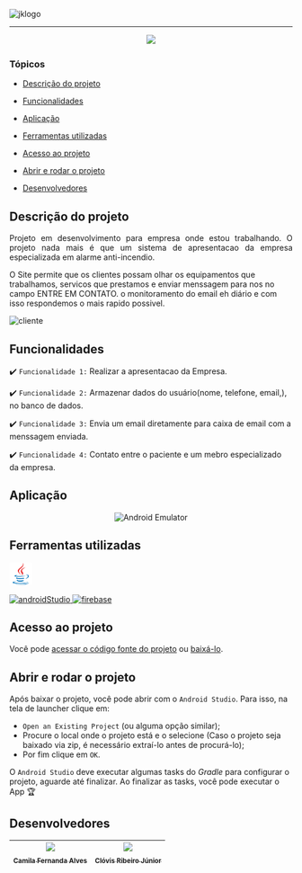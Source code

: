 
![jklogo](https://github.com/ThiagoMoletta/SiteJKProjeto/assets/108143627/ced1177a-aa7a-4f08-be41-a12e05ff7d8f)

<hr>

<p align="center">
 <img src="http://img.shields.io/static/v1?label=STATUS&message=EM%20DESENVOLVIMENTO&color=RED&style=for-the-badge" #vitrinedev/>
</p>

### Tópicos 

- [Descrição do projeto](#descrição-do-projeto)

- [Funcionalidades](#funcionalidades)

- [Aplicação](#aplicação)

- [Ferramentas utilizadas](#ferramentas-utilizadas)

- [Acesso ao projeto](#acesso-ao-projeto)

- [Abrir e rodar o projeto](#abrir-e-rodar-o-projeto)

- [Desenvolvedores](#desenvolvedores)

## Descrição do projeto 

<p align="justify">
 Projeto em desenvolvimento para empresa onde estou trabalhando. O projeto nada mais é que um sistema de apresentacao da empresa especializada em alarme anti-incendio.

O Site permite que os clientes possam olhar os equipamentos que trabalhamos, servicos que prestamos e enviar menssagem para nos no campo ENTRE EM CONTATO. o monitoramento do email eh diário e com isso respondemos o mais rapido possivel.

![cliente](https://github.com/ThiagoMoletta/SiteJKProjeto/assets/108143627/d3cf4dc4-9a8b-43c1-8f22-909a829d9e77)
</p>

## Funcionalidades

:heavy_check_mark: `Funcionalidade 1:` Realizar a apresentacao da Empresa.

:heavy_check_mark: `Funcionalidade 2:` Armazenar dados do usuário(nome, telefone, email,),  no banco de dados.

:heavy_check_mark: `Funcionalidade 3:` Envia um email diretamente para caixa de email com a menssagem enviada.

:heavy_check_mark: `Funcionalidade 4:` Contato entre o paciente e um mebro especializado da empresa.

## Aplicação

<div align="center">

![Android Emulator](https://user-images.githubusercontent.com/37356058/135944390-ec96d4ec-ee43-4db9-882f-89be66aad23a.gif)

  </div>

###

## Ferramentas utilizadas

<a href="https://www.java.com" target="_blank"> <img src="https://raw.githubusercontent.com/devicons/devicon/master/icons/java/java-original.svg" alt="java" width="40" height="40"/> </a> 

<a href="https://developer.android.com/studio" target="_blank"> <img src="https://developer.android.com/images/logos/android.svg" alt="androidStudio" width="40" height="40"/> </a> <a href="https://firebase.google.com/?hl=pt" target="_blank"> <img src="https://www.gstatic.com/mobilesdk/160503_mobilesdk/logo/2x/firebase_96dp.png" alt="firebase" width="40" height="40"/> </a>

###

## Acesso ao projeto

Você pode [acessar o código fonte do projeto](https://github.com/camilafernanda/GlicoCare) ou [baixá-lo](https://github.com/camilafernanda/GlicoCare/archive/refs/heads/main.zip).

## Abrir e rodar o projeto

Após baixar o projeto, você pode abrir com o `Android Studio`. Para isso, na tela de launcher clique em:

- `Open an Existing Project` (ou alguma opção similar);
- Procure o local onde o projeto está e o selecione (Caso o projeto seja baixado via zip, é necessário extraí-lo antes de procurá-lo);
- Por fim clique em `OK`.

O `Android Studio` deve executar algumas tasks do *Gradle* para configurar o projeto, aguarde até finalizar. Ao finalizar as tasks, você pode executar o App 🏆 

## Desenvolvedores

| [<img src="https://avatars.githubusercontent.com/u/37356058?v=4" width=115><br><sub>Camila Fernanda Alves</sub>](https://github.com/camilafernanda) |  [<img src="https://avatars.githubusercontent.com/u/38091359?v=4" width=115><br><sub>Clóvis Ribeiro Júnior</sub>](https://github.com/crovim)  |
| :---: | :---: 
